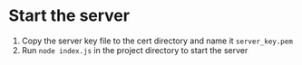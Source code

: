 # Start the server
1. Copy the server key file to the cert directory and name it `server_key.pem`
1. Run `node index.js` in the project directory to start the server